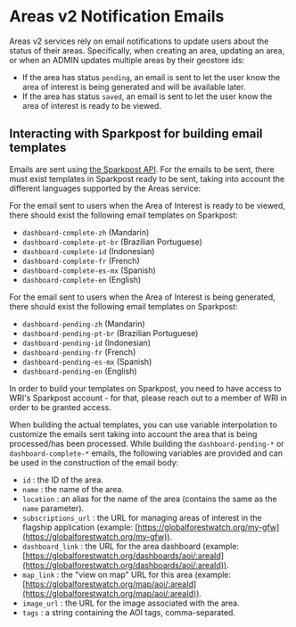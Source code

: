 # Areas v2 Notification Emails

Areas v2 services rely on email notifications to update users about the status of their areas. Specifically, when creating an area, updating an area, or when an ADMIN updates multiple areas by their geostore ids:

* If the area has status `pending`, an email is sent to let the user know the area of interest is being generated and will be available later.
* If the area has status `saved`, an email is sent to let the user know the area of interest is ready to be viewed.

## Interacting with Sparkpost for building email templates

Emails are sent using [the Sparkpost API](https://www.sparkpost.com/). For the emails to be sent, there must exist templates in Sparkpost ready to be sent, taking into account the different languages supported by the Areas service:

For the email sent to users when the Area of Interest is ready to be viewed, there should exist the following email templates on Sparkpost:

* `dashboard-complete-zh` (Mandarin)
* `dashboard-complete-pt-br` (Brazilian Portuguese)
* `dashboard-complete-id` (Indonesian)
* `dashboard-complete-fr` (French)
* `dashboard-complete-es-mx` (Spanish)
* `dashboard-complete-en` (English)

For the email sent to users when the Area of Interest is being generated, there should exist the following email templates on Sparkpost:

* `dashboard-pending-zh` (Mandarin)
* `dashboard-pending-pt-br` (Brazilian Portuguese)
* `dashboard-pending-id` (Indonesian)
* `dashboard-pending-fr` (French)
* `dashboard-pending-es-mx` (Spanish)
* `dashboard-pending-en` (English)

In order to build your templates on Sparkpost, you need to have access to WRI's Sparkpost account - for that, please reach out to a member of WRI in order to be granted access. 

When building the actual templates, you can use variable interpolation to customize the emails sent taking into account the area that is being processed/has been processed. While building the `dashboard-pending-*` or `dashboard-complete-*` emails, the following variables are provided and can be used in the construction of the email body:

* `id` : the ID of the area.
* `name` : the name of the area.
* `location` : an alias for the name of the area (contains the same as the `name` parameter).
* `subscriptions_url` : the URL for managing areas of interest in the flagship application (example: [https://globalforestwatch.org/my-gfw](https://globalforestwatch.org/my-gfw)).
* `dashboard_link` : the URL for the area dashboard (example: [https://globalforestwatch.org/dashboards/aoi/:areaId](https://globalforestwatch.org/dashboards/aoi/:areaId)).
* `map_link` : the "view on map" URL for this area (example: [https://globalforestwatch.org/map/aoi/:areaId](https://globalforestwatch.org/map/aoi/:areaId)).
* `image_url` : the URL for the image associated with the area.
* `tags` : a string containing the AOI tags, comma-separated.